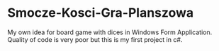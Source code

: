 # Smocze-Kosci-Gra-Planszowa
My own idea for board game with dices in Windows Form Application. Quality of code is very poor but this is my first project in c#.
